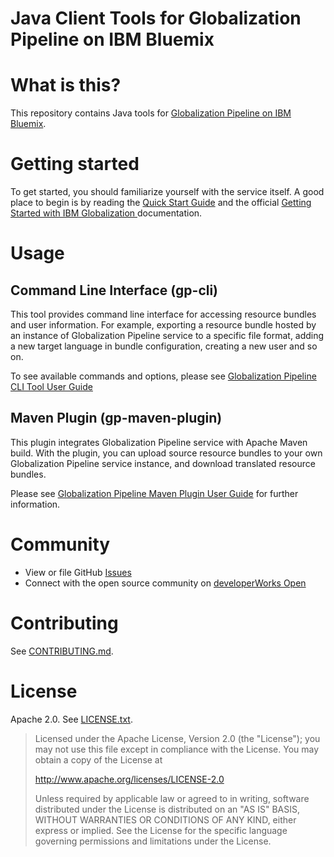 <!--
/*  
 * Copyright IBM Corp. 2016
 *
 * Licensed under the Apache License, Version 2.0 (the "License");
 * you may not use this file except in compliance with the License.
 * You may obtain a copy of the License at
 *
 * http://www.apache.org/licenses/LICENSE-2.0
 *
 * Unless required by applicable law or agreed to in writing, software
 * distributed under the License is distributed on an "AS IS" BASIS,
 * WITHOUT WARRANTIES OR CONDITIONS OF ANY KIND, either express or implied.
 * See the License for the specific language governing permissions and
 * limitations under the License.
 */
-->
Java Client Tools for Globalization Pipeline on IBM Bluemix
==

# What is this?

This repository contains Java tools for
[Globalization Pipeline on IBM Bluemix](https://www.ng.bluemix.net/docs/services/GlobalizationPipeline/index.html).


# Getting started

To get started, you should familiarize yourself with the service itself. A good place
to begin is by reading the [Quick Start Guide](https://github.com/IBM-Bluemix/gp-common#quick-start-guide) and the official [Getting Started with IBM Globalization ](https://www.ng.bluemix.net/docs/services/GlobalizationPipeline/index.html)
documentation.

# Usage

## Command Line Interface (gp-cli)

This tool provides command line interface for accessing resource bundles and user
information. For example, exporting a resource bundle hosted by an instance
of Globalization Pipeline service to a specific file format, adding a new target
language in bundle configuration, creating a new user and so on.

To see available commands and options, please see [Globalization Pipeline CLI Tool User Guide](gp-cli.md)

## Maven Plugin (gp-maven-plugin)

This plugin integrates Globalization Pipeline service with Apache Maven build.
With the plugin, you can upload source resource bundles to your own Globalization
Pipeline service instance, and download translated resource bundles.

Please see [Globalization Pipeline Maven Plugin User Guide](gp-maven-plugin.md) for further
information.

# Community

* View or file GitHub [Issues](https://github.com/IBM-Bluemix/gp-java-tools/issues)
* Connect with the open source community on [developerWorks Open](https://developer.ibm.com/open/ibm-bluemix-globalization-pipeline-service/)

# Contributing

See [CONTRIBUTING.md](CONTRIBUTING.md).

# License

Apache 2.0. See [LICENSE.txt](LICENSE.txt).

> Licensed under the Apache License, Version 2.0 (the "License");
> you may not use this file except in compliance with the License.
> You may obtain a copy of the License at
>
> http://www.apache.org/licenses/LICENSE-2.0
>
> Unless required by applicable law or agreed to in writing, software
> distributed under the License is distributed on an "AS IS" BASIS,
> WITHOUT WARRANTIES OR CONDITIONS OF ANY KIND, either express or implied.
> See the License for the specific language governing permissions and
> limitations under the License.

